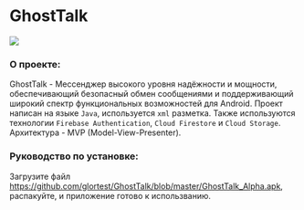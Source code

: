 # GhostTalk

<a href="https://github.com/glortest/GhostTalk/blob/master/app/src/main/res/mipmap-hdpi/ic_launcher_round.png"><img src="https://github.com/glortest/GhostTalk/blob/master/app/src/main/res/mipmap-hdpi/ic_launcher_round.png" /></a>


### О проекте:
GhostTalk - Мессенджер высокого уровня надёжности и мощности, обеспечивающий безопасный обмен сообщениями и поддерживающий широкий спектр функциональных возможностей для Android. 
Проект написан на языке ```Java```, используется  ```xml``` разметка. Также используются технологии ```Firebase Authentication```, ```Cloud Firestore``` и ```Cloud Storage```. Архитектура - MVP (Model-View-Presenter).

### Руководство по установке:
Загрузите файл https://github.com/glortest/GhostTalk/blob/master/GhostTalk_Alpha.apk, распакуйте, и приложение готово к использванию.

